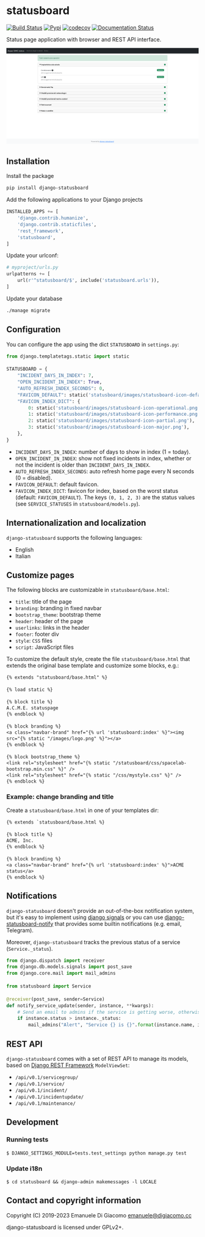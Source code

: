 # statusboard

[![Build Status](https://github.com/edigiacomo/django-statusboard/actions/workflows/build.yml/badge.svg?branch=main)](https://github.com/edigiacomo/django-statusboard/actions/workflows/build.yml)
[![Pypi](https://img.shields.io/pypi/v/django-statusboard.svg)](https://pypi.python.org/pypi/django-statusboard/)
[![codecov](https://codecov.io/gh/edigiacomo/django-statusboard/branch/main/graph/badge.svg)](https://codecov.io/gh/edigiacomo/django-statusboard)
[![Documentation Status](https://readthedocs.org/projects/django-statusboard/badge/?version=stable)](https://django-statusboard.readthedocs.io/en/stable/?badge=stable)

Status page application with browser and REST API interface.

![screenshot](screenshot.png)

## Installation

Install the package

```sh
pip install django-statusboard
```

Add the following applications to your Django projects

```python
INSTALLED_APPS += [
    'django.contrib.humanize',
    'django.contrib.staticfiles',
    'rest_framework',
    'statusboard',
]
```

Update your urlconf:

```python
# myproject/urls.py
urlpatterns += [
    url(r'^statusboard/$', include('statusboard.urls')),
]
```

Update your database

```sh
./manage migrate
```

## Configuration

You can configure the app using the dict `STATUSBOARD` in `settings.py`:

```python
from django.templatetags.static import static

STATUSBOARD = {
    "INCIDENT_DAYS_IN_INDEX": 7,
    "OPEN_INCIDENT_IN_INDEX": True,
    "AUTO_REFRESH_INDEX_SECONDS": 0,
    "FAVICON_DEFAULT": static('statusboard/images/statusboard-icon-default.png'),
    "FAVICON_INDEX_DICT": {
        0: static('statusboard/images/statusboard-icon-operational.png'),
        1: static('statusboard/images/statusboard-icon-performance.png'),
        2: static('statusboard/images/statusboard-icon-partial.png'),
        3: static('statusboard/images/statusboard-icon-major.png'),
    },
}
```

* `INCIDENT_DAYS_IN_INDEX`: number of days to show in index (1 = today).
* `OPEN_INCIDENT_IN_INDEX`: show not fixed incidents in index, whether or not
  the incident is older than `INCIDENT_DAYS_IN_INDEX`.
* `AUTO_REFRESH_INDEX_SECONDS`: auto refresh home page every N seconds (0 = disabled).
* `FAVICON_DEFAULT`: default favicon.
* `FAVICON_INDEX_DICT`: favicon for index, based on the worst status (default:
  `FAVICON_DEFAULT`). The keys `(0, 1, 2, 3)` are the status values (see `SERVICE_STATUSES` in `statusboard/models.py`).

## Internationalization and localization

`django-statusboard` supports the following languages:

* English
* Italian

## Customize pages

The following blocks are customizable in `statusboard/base.html`:

* `title`: title of the page
* `branding`: branding in fixed navbar
* `bootstrap_theme`: bootstrap theme
* `header`: header of the page
* `userlinks`: links in the header
* `footer`: footer div
* `style`: `CSS` files
* `script`: JavaScript files

To customize the default style, create the file `statusboard/base.html` that
extends the original base template and customize some blocks, e.g.:

```
{% extends "statusboard/base.html" %}

{% load static %}

{% block title %}
A.C.M.E. statuspage
{% endblock %}

{% block branding %}
<a class="navbar-brand" href="{% url 'statusboard:index' %}"><img src="{% static "/images/logo.png" %}"></a>
{% endblock %}

{% block bootstrap_theme %}
<link rel="stylesheet" href="{% static "/statusboard/css/spacelab-bootstrap.min.css" %}" />
<link rel="stylesheet" href="{% static "/css/mystyle.css" %}" />
{% endblock %}
```

### Example: change branding and title

Create a `statusboard/base.html` in one of your templates dir:

```
{% extends `statusboard/base.html %}

{% block title %}
ACME, Inc.
{% endblock %}

{% block branding %}
<a class="navbar-brand" href="{% url 'statusboard:index' %}">ACME status</a>
{% endblock %}
```

## Notifications

`django-statusboard` doesn't provide an out-of-the-box notification system, but
it's easy to implement using [django signals](https://docs.djangoproject.com/en/dev/topics/signals/) or you can use [django-statusboard-notify](https://github.com/edigiacomo/django-statusboard-notify) that provides some builtin notifications (e.g. email, Telegram).

Moreover, `django-statusboard` tracks the previous status of a service
(`Service._status`).

```python
from django.dispatch import receiver
from django.db.models.signals import post_save
from django.core.mail import mail_admins

from statusboard import Service

@receiver(post_save, sender=Service)
def notify_service_update(sender, instance, **kwargs):
    # Send an email to admins if the service is getting worse, otherwise do nothing.
    if instance.status > instance._status:
        mail_admins("Alert", "Service {} is {}".format(instance.name, instance.get_status_display()))
```

## REST API

`django-statusboard` comes with a set of REST API to manage its models, based on [Django REST Framework](https://www.django-rest-framework.org/) `ModelViewSet`:

* `/api/v0.1/servicegroup/`
* `/api/v0.1/service/`
* `/api/v0.1/incident/`
* `/api/v0.1/incidentupdate/`
* `/api/v0.1/maintenance/`

## Development

### Running tests

```
$ DJANGO_SETTINGS_MODULE=tests.test_settings python manage.py test
```

### Update i18n

```
$ cd statusboard && django-admin makemessages -l LOCALE
```



## Contact and copyright information

Copyright (C) 2019-2023 Emanuele Di Giacomo <emanuele@digiacomo.cc>

django-statusboard is licensed under GPLv2+.
